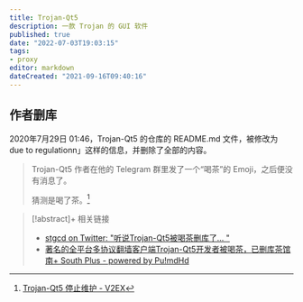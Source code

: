```yaml
---
title: Trojan-Qt5
description: 一款 Trojan 的 GUI 软件
published: true
date: "2022-07-03T19:03:15"
tags:
- proxy
editor: markdown
dateCreated: "2021-09-16T09:40:16"
---
```


## 作者删库

2020年7月29日 01:46，Trojan-Qt5 的仓库的 README.md 文件，被修改为 due to regulationn」这样的信息，并删除了全部的内容。

> Trojan-Qt5 作者在他的 Telegram 群里发了一个“喝茶”的 Emoji，之后便没有消息了。  
>
> 猜测是喝了茶。[^651076]

[^651076]: [Trojan-Qt5 停止维护 - V2EX](https://web.archive.org/web/20210916013658/https://www.v2ex.com/t/651076)

> [!abstract]+ 相关链接
>
> +   [stgcd on Twitter: "听说Trojan-Qt5被喝茶删库了… "](https://web.archive.org/web/20200730044827/https://twitter.com/StgcdLiu/status/1288697869906505728)
> +   [著名的全平台多协议翻墙客户端Trojan-Qt5开发者被喝茶，已删库茶馆 南+ South Plus - powered by Pu!mdHd](https://web.archive.org/web/20210916013733/https://www.south-plus.net/simple/index.php?t902449.html)
